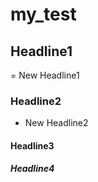 # my_test
## Headline1
= New Headline1
### Headline2
- New Headline2
#### Headline3
##### Headline4

